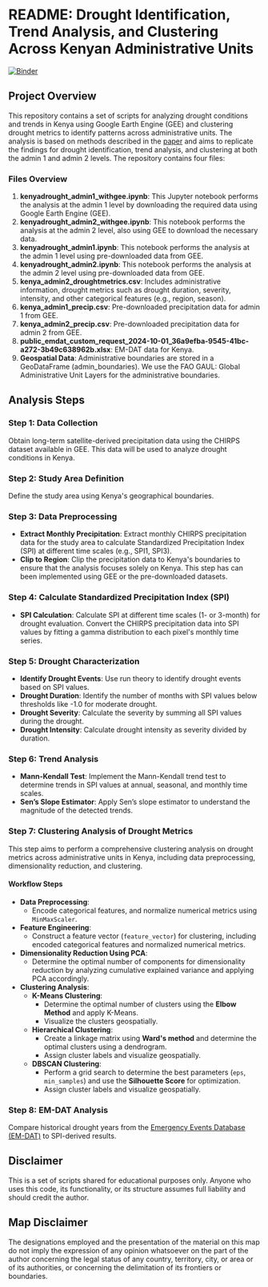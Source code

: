 # README: Drought Identification, Trend Analysis, and Clustering Across Kenyan Administrative Units

[![Binder](https://mybinder.org/badge_logo.svg)](https://mybinder.org/v2/gh/nitinmagima/KenyaDroughtAnalysis/HEAD)

## Project Overview

This repository contains a set of scripts for analyzing drought conditions and trends in Kenya using Google Earth Engine (GEE) and clustering drought metrics to identify patterns across administrative units. The analysis is based on methods described in the [paper](https://www.mdpi.com/2071-1050/13/3/1042) and aims to replicate the findings for drought identification, trend analysis, and clustering at both the admin 1 and admin 2 levels. The repository contains four files:

### Files Overview

1. **kenyadrought_admin1_withgee.ipynb**: This Jupyter notebook performs the analysis at the admin 1 level by downloading the required data using Google Earth Engine (GEE).
2. **kenyadrought_admin2_withgee.ipynb**: This notebook performs the analysis at the admin 2 level, also using GEE to download the necessary data.
3. **kenyadrought_admin1.ipynb**: This notebook performs the analysis at the admin 1 level using pre-downloaded data from GEE.
4. **kenyadrought_admin2.ipynb**: This notebook performs the analysis at the admin 2 level using pre-downloaded data from GEE.
5. **kenya_admin2_droughtmetrics.csv**: Includes administrative information, drought metrics such as drought duration, severity, intensity, and other categorical features (e.g., region, season).
6. **kenya_admin1_precip.csv**: Pre-downloaded precipitation data for admin 1 from GEE.
7. **kenya_admin2_precip.csv**: Pre-downloaded precipitation data for admin 2 from GEE.
8. **public_emdat_custom_request_2024-10-01_36a9efba-9545-41bc-a272-3b49c638962b.xlsx**: EM-DAT data for Kenya.
9. **Geospatial Data**: Administrative boundaries are stored in a GeoDataFrame (admin_boundaries). We use the FAO GAUL: Global Administrative Unit Layers for the administrative boundaries.


## Analysis Steps

### Step 1: Data Collection

Obtain long-term satellite-derived precipitation data using the CHIRPS dataset available in GEE. This data will be used to analyze drought conditions in Kenya.

### Step 2: Study Area Definition

Define the study area using Kenya's geographical boundaries.

### Step 3: Data Preprocessing

- **Extract Monthly Precipitation**: Extract monthly CHIRPS precipitation data for the study area to calculate Standardized Precipitation Index (SPI) at different time scales (e.g., SPI1, SPI3).
- **Clip to Region**: Clip the precipitation data to Kenya's boundaries to ensure that the analysis focuses solely on Kenya. This step has can been implemented using GEE or the pre-downloaded datasets.

### Step 4: Calculate Standardized Precipitation Index (SPI)

- **SPI Calculation**: Calculate SPI at different time scales (1- or 3-month) for drought evaluation. Convert the CHIRPS precipitation data into SPI values by fitting a gamma distribution to each pixel's monthly time series.

### Step 5: Drought Characterization

- **Identify Drought Events**: Use run theory to identify drought events based on SPI values.
- **Drought Duration**: Identify the number of months with SPI values below thresholds like -1.0 for moderate drought.
- **Drought Severity**: Calculate the severity by summing all SPI values during the drought.
- **Drought Intensity**: Calculate drought intensity as severity divided by duration.

### Step 6: Trend Analysis

- **Mann-Kendall Test**: Implement the Mann-Kendall trend test to determine trends in SPI values at annual, seasonal, and monthly time scales.
- **Sen’s Slope Estimator**: Apply Sen’s slope estimator to understand the magnitude of the detected trends.

### Step 7: Clustering Analysis of Drought Metrics

This step aims to perform a comprehensive clustering analysis on drought metrics across administrative units in Kenya, including data preprocessing, dimensionality reduction, and clustering.

#### Workflow Steps

- **Data Preprocessing**:
  - Encode categorical features, and normalize numerical metrics using `MinMaxScaler`.
- **Feature Engineering**:
  - Construct a feature vector (`feature_vector`) for clustering, including encoded categorical features and  normalized numerical metrics.
- **Dimensionality Reduction Using PCA**:
  - Determine the optimal number of components for dimensionality reduction by analyzing cumulative explained variance and applying PCA accordingly.
- **Clustering Analysis**:
  - **K-Means Clustering**:
    - Determine the optimal number of clusters using the **Elbow Method** and apply K-Means.
    - Visualize the clusters geospatially.
  - **Hierarchical Clustering**:
    - Create a linkage matrix using **Ward's method** and determine the optimal clusters using a dendrogram.
    - Assign cluster labels and visualize geospatially.
  - **DBSCAN Clustering**:
    - Perform a grid search to determine the best parameters (`eps`, `min_samples`) and use the **Silhouette Score** for optimization.
    - Assign cluster labels and visualize geospatially.

### Step 8: EM-DAT Analysis

Compare historical drought years from the [Emergency Events Database (EM-DAT)](https://www.emdat.be/) to SPI-derived results.

## Disclaimer

This is a set of scripts shared for educational purposes only. Anyone who uses this code, its functionality, or its structure assumes full liability and should credit the author.

## Map Disclaimer

The designations employed and the presentation of the material on this map do not imply the expression of any opinion whatsoever on the part of the author concerning the legal status of any country, territory, city, or area or of its authorities, or concerning the delimitation of its frontiers or boundaries.
